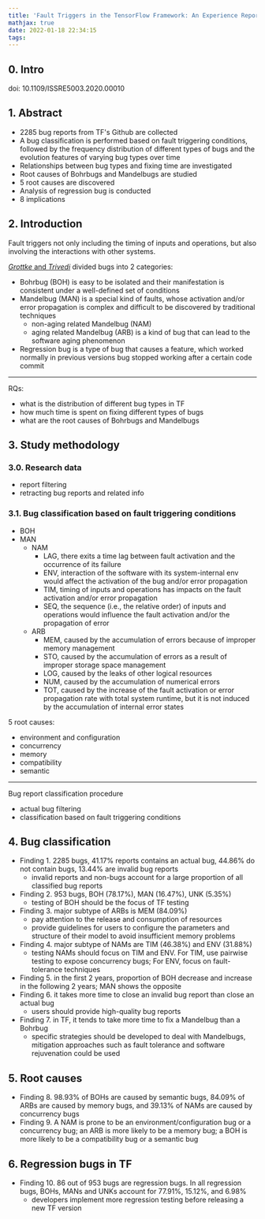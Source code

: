 ```yaml
---
title: 'Fault Triggers in the TensorFlow Framework: An Experience Report'
mathjax: true
date: 2022-01-18 22:34:15
tags:
---
```


## 0. Intro

doi: 10.1109/ISSRE5003.2020.00010

<!--more-->

## 1. Abstract

- 2285 bug reports from TF's Github are collected
- A bug classification is performed based on fault triggering conditions, followed by the frequency distribution of different types of bugs and the evolution features of varying bug types over time
- Relationships between bug types and fixing time are investigated
- Root causes of Bohrbugs and Mandelbugs are studied
- 5 root causes are discovered
- Analysis of regression bug is conducted
- 8 implications

## 2. Introduction

Fault triggers not only including the timing of inputs and operations, but also involving the interactions with other systems.

[*Grottke* and *Trivedi*][GT] divided bugs into 2 categories:

- Bohrbug (BOH) is easy to be isolated and their manifestation is consistent under a well-defined set of conditions
- Mandelbug (MAN) is a special kind of faults, whose activation and/or error propagation is complex and difficult to be discovered by traditional techniques
  - non-aging related Mandelbug (NAM)
  - aging related Mandelbug (ARB) is a kind of bug that can lead to the software aging phenomenon
- Regression bug is a type of bug that causes a feature, which worked normally in previous versions bug stopped working after a certain code commit

---

RQs:

- what is the distribution of different bug types in TF
- how much time is spent on fixing different types of bugs
- what are the root causes of Bohrbugs and Mandelbugs

## 3. Study methodology

### 3.0. Research data

- report filtering
- retracting bug reports and related info

### 3.1. Bug classification based on fault triggering conditions

- BOH
- MAN
  - NAM
    - LAG, there exits a time lag between fault activation and the occurrence of its failure
    - ENV, interaction of the software with its system-internal env would affect the activation of the bug and/or error propagation
    - TIM, timing of inputs and operations has impacts on the fault activation and/or error propagation
    - SEQ, the sequence (i.e., the relative order) of inputs and operations would influence the fault activation and/or the propagation of error
  - ARB
    - MEM, caused by the accumulation of errors because of improper memory management
    - STO, caused by the accumulation of errors as a result of improper storage space management
    - LOG, caused by the leaks of other logical resources
    - NUM, caused by the accumulation of numerical errors
    - TOT, caused by the increase of the fault activation or error propagation rate with total system runtime, but it is not induced by the accumulation of internal error states

5 root causes:

- environment and configuration
- concurrency
- memory
- compatibility
- semantic

---

Bug report classification procedure

- actual bug filtering
- classification based on fault triggering conditions

## 4. Bug classification

- Finding 1. 2285 bugs, 41.17% reports contains an actual bug, 44.86% do not contain bugs, 13.44% are invalid bug reports
  - invalid reports and non-bugs account for a large proportion of all classified bug reports
- Finding 2. 953 bugs, BOH (78.17%), MAN (16.47%), UNK (5.35%)
  - testing of BOH should be the focus of TF testing
- Finding 3. major subtype of ARBs is MEM (84.09%)
  - pay attention to the release and consumption of resources
  - provide guidelines for users to configure the parameters and structure of their model to avoid insufficient memory problems
- Finding 4. major subtype of NAMs are TIM (46.38%) and ENV (31.88%)
  - testing NAMs should focus on TIM and ENV. For TIM, use pairwise testing to expose concurrency bugs; For ENV, focus on fault-tolerance techniques
- Finding 5. in the first 2 years, proportion of BOH decrease and increase in the following 2 years; MAN shows the opposite
- Finding 6. it takes more time to close an invalid bug report than close an actual bug
  - users should provide high-quality bug reports
- Finding 7. in TF, it tends to take more time to fix a Mandelbug than a Bohrbug
  - specific strategies should be developed to deal with Mandelbugs, mitigation approaches such as fault tolerance and software rejuvenation could be used

## 5. Root causes

- Finding 8. 98.93% of BOHs are caused by semantic bugs, 84.09% of ARBs are caused by memory bugs, and 39.13% of NAMs are caused by concurrency bugs
- Finding 9. A NAM is prone to be an environment/configuration bug or a concurrency bug; an ARB is more likely to be a memory bug; a BOH is more likely to be a compatibility bug or a semantic bug

## 6. Regression bugs in TF

- Finding 10. 86 out of 953 bugs are regression bugs. In all regression bugs, BOHs, MANs and UNKs account for 77.91%, 15.12%, and 6.98%
  - developers implement more regression testing before releasing a new TF version

[GT]: https://grottke.de/documents/AClassificationOfSWFaults.pdf "pdf"